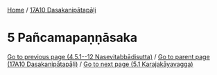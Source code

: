 
[Home](/) / [17A10 Dasakanipātapāḷi](../17A10.md)

# 5 Pañcamapaṇṇāsaka


[Go to previous page (4.5.1--12 Nasevitabbādisutta)](4/4.5/4.5.1--12.md) / [Go to parent page (17A10 Dasakanipātapāḷi)](0.md) / [Go to next page (5.1 Karajakāyavagga)](5/5.1.md)



